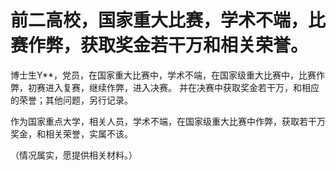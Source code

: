 # 前二高校，国家重大比赛，学术不端，比赛作弊，获取奖金若干万和相关荣誉。


博士生Y**，党员，在国家重大比赛中，学术不端，在国家级重大比赛中，比赛作弊，初赛进入复赛，继续作弊，进入决赛。 并在决赛中获取奖金若干万，和相应的荣誉；其他问题，另行记录。



作为国家重点大学，相关人员，学术不端，在国家级重大比赛中作弊，获取若干万奖金，和相关荣誉，实属不该。



（情况属实，愿提供相关材料。）

